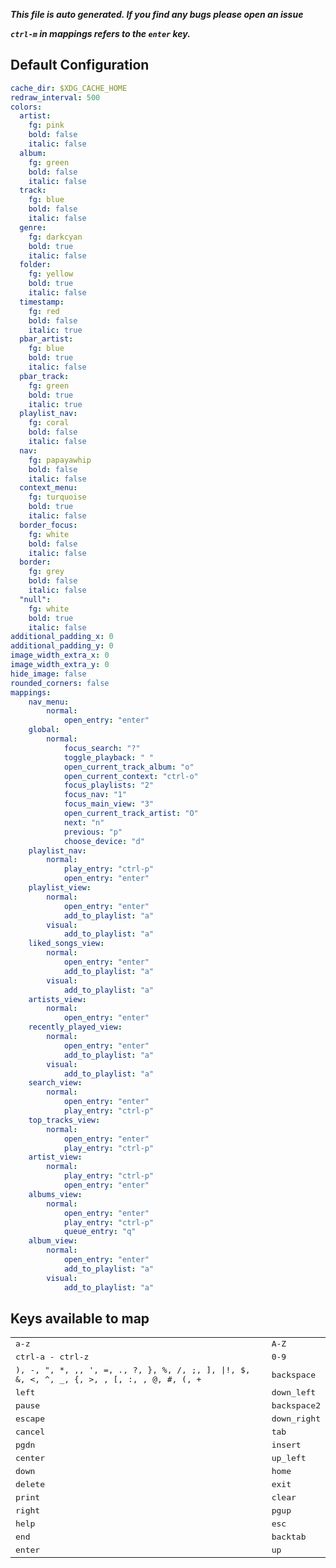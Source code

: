 ***This file is auto generated. If you find any bugs please open an issue***

***`ctrl-m` in mappings refers to the `enter` key.***
## Default Configuration
```yml
cache_dir: $XDG_CACHE_HOME
redraw_interval: 500
colors:
  artist:
    fg: pink
    bold: false
    italic: false
  album:
    fg: green
    bold: false
    italic: false
  track:
    fg: blue
    bold: false
    italic: false
  genre:
    fg: darkcyan
    bold: true
    italic: false
  folder:
    fg: yellow
    bold: true
    italic: false
  timestamp:
    fg: red
    bold: false
    italic: true
  pbar_artist:
    fg: blue
    bold: true
    italic: false
  pbar_track:
    fg: green
    bold: true
    italic: true
  playlist_nav:
    fg: coral
    bold: false
    italic: false
  nav:
    fg: papayawhip
    bold: false
    italic: false
  context_menu:
    fg: turquoise
    bold: true
    italic: false
  border_focus:
    fg: white
    bold: false
    italic: false
  border:
    fg: grey
    bold: false
    italic: false
  "null":
    fg: white
    bold: true
    italic: false
additional_padding_x: 0
additional_padding_y: 0
image_width_extra_x: 0
image_width_extra_y: 0
hide_image: false
rounded_corners: false
mappings:
    nav_menu:
        normal:
            open_entry: "enter"
    global:
        normal:
            focus_search: "?"
            toggle_playback: " "
            open_current_track_album: "o"
            open_current_context: "ctrl-o"
            focus_playlists: "2"
            focus_nav: "1"
            focus_main_view: "3"
            open_current_track_artist: "O"
            next: "n"
            previous: "p"
            choose_device: "d"
    playlist_nav:
        normal:
            play_entry: "ctrl-p"
            open_entry: "enter"
    playlist_view:
        normal:
            open_entry: "enter"
            add_to_playlist: "a"
        visual:
            add_to_playlist: "a"
    liked_songs_view:
        normal:
            open_entry: "enter"
            add_to_playlist: "a"
        visual:
            add_to_playlist: "a"
    artists_view:
        normal:
            open_entry: "enter"
    recently_played_view:
        normal:
            open_entry: "enter"
            add_to_playlist: "a"
        visual:
            add_to_playlist: "a"
    search_view:
        normal:
            open_entry: "enter"
            play_entry: "ctrl-p"
    top_tracks_view:
        normal:
            open_entry: "enter"
            play_entry: "ctrl-p"
    artist_view:
        normal:
            play_entry: "ctrl-p"
            open_entry: "enter"
    albums_view:
        normal:
            open_entry: "enter"
            play_entry: "ctrl-p"
            queue_entry: "q"
    album_view:
        normal:
            open_entry: "enter"
            add_to_playlist: "a"
        visual:
            add_to_playlist: "a"
```
## Keys available to map
|||
|--|--|
| <kbd>a-z</kbd> | <kbd>A-Z</kbd> |
| <kbd>ctrl-a - ctrl-z</kbd> | <kbd>0-9</kbd> |
| <kbd>), -, ", *, ,, ', =, ., ?, }, %, /, ;, ], \|!, $, &, <, ^, _, {, >, \, [, :,  , @, #, (, +</kbd> | <kbd>backspace</kbd> |
| <kbd>left</kbd> | <kbd>down_left</kbd> |
| <kbd>pause</kbd> | <kbd>backspace2</kbd> |
| <kbd>escape</kbd> | <kbd>down_right</kbd> |
| <kbd>cancel</kbd> | <kbd>tab</kbd> |
| <kbd>pgdn</kbd> | <kbd>insert</kbd> |
| <kbd>center</kbd> | <kbd>up_left</kbd> |
| <kbd>down</kbd> | <kbd>home</kbd> |
| <kbd>delete</kbd> | <kbd>exit</kbd> |
| <kbd>print</kbd> | <kbd>clear</kbd> |
| <kbd>right</kbd> | <kbd>pgup</kbd> |
| <kbd>help</kbd> | <kbd>esc</kbd> |
| <kbd>end</kbd> | <kbd>backtab</kbd> |
| <kbd>enter</kbd> | <kbd>up</kbd> |

